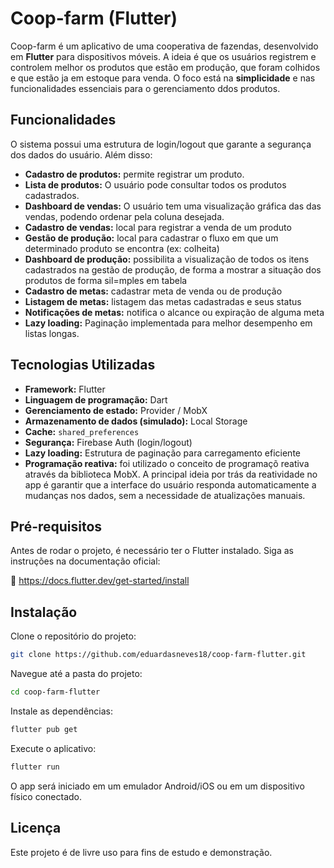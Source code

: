 # Coop-farm (Flutter)

Coop-farm é um aplicativo de uma cooperativa de fazendas, desenvolvido em **Flutter** para dispositivos móveis. A ideia é que os usuários registrem e controlem melhor os produtos que estão em produção, que foram colhidos e que estão ja em estoque para venda. O foco está na **simplicidade** e nas funcionalidades essenciais para o gerenciamento ddos produtos.

## Funcionalidades

O sistema possui uma estrutura de login/logout que garante a segurança dos dados do usuário. Além disso:

- **Cadastro de produtos:** permite registrar um produto.
- **Lista de produtos:** O usuário pode consultar todos os produtos cadastrados.
- **Dashboard de vendas:** O usuário tem uma visualização gráfica das das vendas, podendo ordenar pela coluna desejada.
- **Cadastro de vendas:** local para registrar a venda de um produto
- **Gestão de produção:** local para cadastrar o fluxo em que um determinado produto se encontra (ex: colheita)
- **Dashboard de produção:** possibilita a visualização de todos os itens cadastrados na gestão de produção, de forma a mostrar a situação dos produtos de forma sil=mples em tabela
- **Cadastro de metas:** cadastrar meta de venda ou de produção
- **Listagem de metas:** listagem das metas cadastradas e seus status
- **Notificações de metas:** notifica o alcance ou expiração de alguma meta
- **Lazy loading:** Paginação implementada para melhor desempenho em listas longas.

## Tecnologias Utilizadas

- **Framework:** Flutter
- **Linguagem de programação:** Dart
- **Gerenciamento de estado:** Provider / MobX
- **Armazenamento de dados (simulado):** Local Storage
- **Cache:** `shared_preferences`
- **Segurança:** Firebase Auth (login/logout)
- **Lazy loading:** Estrutura de paginação para carregamento eficiente
- **Programação reativa:** foi utilizado o conceito de programaçõ reativa através da biblioteca MobX. A principal ideia por trás da reatividade no app é garantir que a interface do usuário responda automaticamente a mudanças nos dados, sem a necessidade de atualizações manuais.

## Pré-requisitos

Antes de rodar o projeto, é necessário ter o Flutter instalado. Siga as instruções na documentação oficial:

📎 https://docs.flutter.dev/get-started/install

## Instalação
Clone o repositório do projeto:

```bash
git clone https://github.com/eduardasneves18/coop-farm-flutter.git
```
Navegue até a pasta do projeto:

```bash
cd coop-farm-flutter
```
Instale as dependências:

```bash
flutter pub get
```
Execute o aplicativo:

```bash
flutter run
```
O app será iniciado em um emulador Android/iOS ou em um dispositivo físico conectado.

## Licença
Este projeto é de livre uso para fins de estudo e demonstração.
